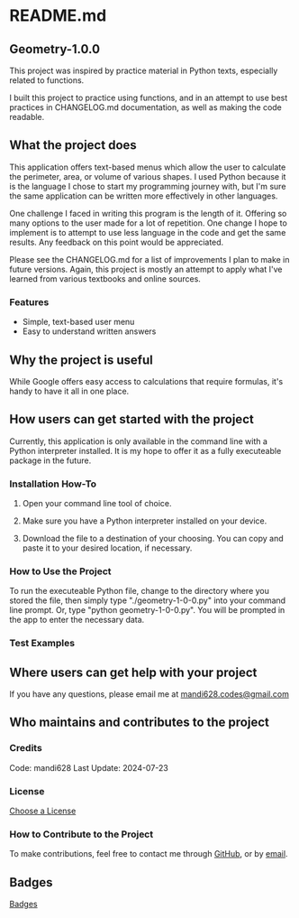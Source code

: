# README.md

## Geometry-1.0.0

This project was inspired by practice material in Python texts, especially related to functions.

I built this project to practice using functions, and in an attempt to use best practices in
CHANGELOG.md documentation, as well as making the code readable.

## What the project does

This application offers text-based menus which allow the user to calculate the perimeter, area,
or volume of various shapes. I used Python because it is the language I chose to start my
programming journey with, but I'm sure the same application can be written more effectively
in other languages.

One challenge I faced in writing this program is the length of it. Offering so many options to
the user made for a lot of repetition. One change I hope to implement is to attempt to use
less language in the code and get the same results. Any feedback on this point would be
appreciated.

Please see the CHANGELOG.md for a list of improvements I plan to make in future versions. Again,
this project is mostly an attempt to apply what I've learned from various textbooks and online
sources.

### Features

- Simple, text-based user menu
- Easy to understand written answers

## Why the project is useful

While Google offers easy access to calculations that require formulas, it's handy to have it
all in one place.

## How users can get started with the project

Currently, this application is only available in the command line with a Python interpreter
installed. It is my hope to offer it as a fully executeable package in the future.

### Installation How-To

1) Open your command line tool of choice.

2) Make sure you have a Python interpreter installed on your device.

3) Download the file to a destination of your choosing. You can copy and paste it to your
desired location, if necessary.

### How to Use the Project

To run the executeable Python file, change to the directory where you stored the file, then
simply type "./geometry-1-0-0.py" into your command line prompt. Or, type "python geometry-1-0-0.py".
You will be prompted in the app to enter the necessary data.

### Test Examples

## Where users can get help with your project

If you have any questions, please email me at [mandi628.codes@gmail.com](mail-to:mandi628.codes@gmail.com)

## Who maintains and contributes to the project

### Credits

Code: mandi628
Last Update: 2024-07-23

### License

[Choose a License](https://choosealicense.com)

### How to Contribute to the Project

To make contributions, feel free to contact me through [GitHub](https://github.com/mandi628),
or by [email](mail-to:mandi628.codes@gmail.com).

## Badges

[Badges](https://shields.io)
